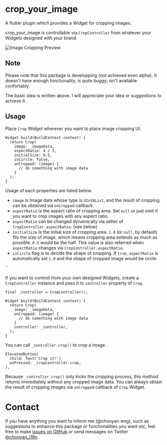 # crop_your_image

A flutter plugin which provides a Widget for cropping images.

crop_your_image is controllable via `CropController` from whatever your Widgets designed with your brand.

![Image Cropping Preview](https://github.com/chooyan-eng/crop_your_image/raw/main/assets/cropyourimage.gif)

## Note

Please note that this package is developping (not achieved even alpha). It doesn't have enough functionality, is quite buggy, isn't available confortably.

The basic idea is written above. I will appreciate your idea or suggestions to achieve it.

## Usage

Place `Crop` Widget wherever you want to place image cropping UI.

```
Widget build(BuildContext context) {
  return Crop(
    image: _imageData,
    aspectRatio: 4 / 3,
    initialSize: 0.5,
    isCircle: false,
    onCropped: (image) {
      // do something with image data 
    }
  );
}
```
Usage of each properties are listed below.

- `image` is Image data whose type is `UInt8List`, and the result of cropping can be obtained via `onCropped` callback.
- `aspectRatio` is the aspect ratio of cropping area. Set `null` or just omit if you want to crop images with any aspect ratio.
- `aspectRatio` can be changed dynamically via setter of `CropController.aspectRatio`. (see below)
- `initialSize` is the initial size of cropping area. `1.0` (or `null`, by default) fits the size of image, which means cropping area extends as much as possible. `0.5` would be the half. This value is also referred when `aspectRatio` changes via `CropController.aspectRatio`.
- `isCircle` flag is to decide the shape of cropping. If `true`, `aspectRatio` is automatically set `1.0` and the shape of cropped image would be circle.

``

If you want to controll from your own designed Widgets, create a `CropController` instance and pass it to `controller` property of `Crop`.
```
final _controller = CropController();

Widget build(BuildContext context) {
  return Crop(
    image: _imageData,
    onCropped: (image) {
      // do something with image data 
    }
    controller: _controller,
  );
}
```

You can call `_controller.crop()` to crop a image.

```
ElevatedButton(
  child: Text('Crop it!')
  onPressed: _cropController.crop,
),
```

Because `_controller.crop()` only kicks the cropping process, this method returns immediately without any cropped image data. You can always obtain the result of cropping images via `onCropped` callback of `Crop` Widget.

# Contact

If you have anything you want to inform me (@chooyan-eng), such as suggestions to enhance this package or functionalities you want etc, feel free to make [issues on GitHub](https://github.com/chooyan-eng/crop_your_image/issues) or send messages on Twitter [@chooyan_i18n](https://twitter.com/chooyan_i18n).